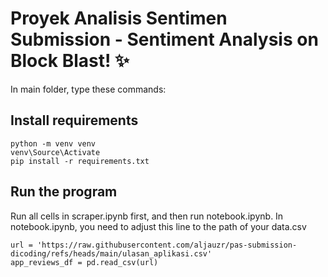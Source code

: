 # Proyek Analisis Sentimen Submission - Sentiment Analysis on Block Blast! ✨
In main folder, type these commands:

## Install requirements
```
python -m venv venv
venv\Source\Activate
pip install -r requirements.txt
```

## Run the program
Run all cells in scraper.ipynb first, and then run notebook.ipynb.
In notebook.ipynb, you need to adjust this line to the path of your data.csv
```
url = 'https://raw.githubusercontent.com/aljauzr/pas-submission-dicoding/refs/heads/main/ulasan_aplikasi.csv'
app_reviews_df = pd.read_csv(url)
```